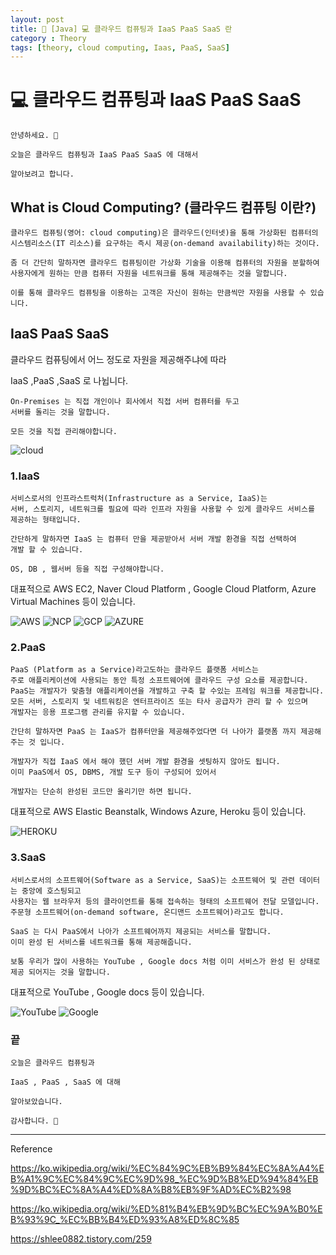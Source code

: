 ```yaml
---
layout: post
title: 📖 [Java] 💻 클라우드 컴퓨팅과 IaaS PaaS SaaS 란
category : Theory
tags: [theory, cloud computing, Iaas, PaaS, SaaS]
---
```


# 💻 클라우드 컴퓨팅과 IaaS PaaS SaaS

    안녕하세요. 👋
    
    오늘은 클라우드 컴퓨팅과 IaaS PaaS SaaS 에 대해서
    
    알아보려고 합니다.

## What is Cloud Computing? (클라우드 컴퓨팅 이란?)

    클라우드 컴퓨팅(영어: cloud computing)은 클라우드(인터넷)을 통해 가상화된 컴퓨터의
    시스템리소스(IT 리소스)를 요구하는 즉시 제공(on-demand availability)하는 것이다.
        
    좀 더 간단히 말하자면 클라우드 컴퓨팅이란 가상화 기술을 이용해 컴퓨터의 자원을 분할하여
    사용자에게 원하는 만큼 컴퓨터 자원을 네트워크를 통해 제공해주는 것을 말합니다.
    
    이를 통해 클라우드 컴퓨팅을 이용하는 고객은 자신이 원하는 만큼씩만 자원을 사용할 수 있습니다.
    

## IaaS PaaS SaaS

클라우드 컴퓨팅에서 어느 정도로 자원을 제공해주냐에 따라
    
IaaS ,PaaS ,SaaS 로 나뉩니다.

    On-Premises 는 직접 개인이나 회사에서 직접 서버 컴퓨터를 두고
    서버를 돌리는 것을 말합니다.
    
    모든 것을 직접 관리해야합니다. 

![cloud](/images/2020-6-18/saas-vs-paas-vs-iaas.jpg)

    
### 1.IaaS
    
    서비스로서의 인프라스트럭처(Infrastructure as a Service, IaaS)는 
    서버, 스토리지, 네트워크를 필요에 따라 인프라 자원을 사용할 수 있게 클라우드 서비스를 제공하는 형태입니다.
 
    간단하게 말하자면 IaaS 는 컴퓨터 만을 제공받아서 서버 개발 환경을 직접 선택하여 
    개발 할 수 있습니다.
    
    OS, DB , 웹서버 등을 직접 구성해야합니다.
    
대표적으로 AWS EC2, Naver Cloud Platform , Google Cloud Platform, Azure Virtual Machines 등이 있습니다.

![AWS](/images/2020-6-18/aws.png)
![NCP](/images/2020-6-18/ncp.jpg)
![GCP](/images/2020-6-18/gcp.png)
![AZURE](/images/2020-6-18/azure.png)


### 2.PaaS

    PaaS (Platform as a Service)라고도하는 클라우드 플랫폼 서비스는 
    주로 애플리케이션에 사용되는 동안 특정 소프트웨어에 클라우드 구성 요소를 제공합니다. 
    PaaS는 개발자가 맞춤형 애플리케이션을 개발하고 구축 할 수있는 프레임 워크를 제공합니다. 
    모든 서버, 스토리지 및 네트워킹은 엔터프라이즈 또는 타사 공급자가 관리 할 수 있으며
    개발자는 응용 프로그램 관리를 유지할 수 있습니다.
    
    간단히 말하자면 PaaS 는 IaaS가 컴퓨터만을 제공해주었다면 더 나아가 플랫폼 까지 제공해주는 것 입니다.
    
    개발자가 직접 IaaS 에서 해야 했던 서버 개발 환경을 셋팅하지 않아도 됩니다.
    이미 PaaS에서 OS, DBMS, 개발 도구 등이 구성되어 있어서
    
    개발자는 단순히 완성된 코드만 올리기만 하면 됩니다.
    
대표적으로 AWS Elastic Beanstalk, Windows Azure, Heroku 등이 있습니다.

![HEROKU](/images/2020-6-18/heroku.png)

### 3.SaaS
    
    서비스로서의 소프트웨어(Software as a Service, SaaS)는 소프트웨어 및 관련 데이터는 중앙에 호스팅되고
    사용자는 웹 브라우저 등의 클라이언트를 통해 접속하는 형태의 소프트웨어 전달 모델입니다.
    주문형 소프트웨어(on-demand software, 온디맨드 소프트웨어)라고도 합니다.
    
    SaaS 는 다시 PaaS에서 나아가 소프트웨어까지 제공되는 서비스를 말합니다.
    이미 완성 된 서비스를 네트워크를 통해 제공해줍니다.
    
    보통 우리가 많이 사용하는 YouTube , Google docs 처럼 이미 서비스가 완성 된 상태로
    제공 되어지는 것을 말합니다. 
    
대표적으로 YouTube , Google docs 등이 있습니다.    

![YouTube](/images/2020-6-18/youtube.jpg)
![Google](/images/2020-6-18/google.jpg)

### 끝

    오늘은 클라우드 컴퓨팅과
    
    IaaS , PaaS , SaaS 에 대해
    
    알아보았습니다.
    
    감사합니다. 🙏
    

-------------------------------------------------

Reference

https://ko.wikipedia.org/wiki/%EC%84%9C%EB%B9%84%EC%8A%A4%EB%A1%9C%EC%84%9C%EC%9D%98_%EC%9D%B8%ED%94%84%EB%9D%BC%EC%8A%A4%ED%8A%B8%EB%9F%AD%EC%B2%98


https://ko.wikipedia.org/wiki/%ED%81%B4%EB%9D%BC%EC%9A%B0%EB%93%9C_%EC%BB%B4%ED%93%A8%ED%8C%85


https://shlee0882.tistory.com/259